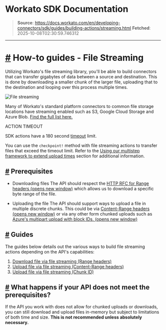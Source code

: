 # Workato SDK Documentation

> **Source**: https://docs.workato.com/en/developing-connectors/sdk/guides/building-actions/streaming.html
> **Fetched**: 2025-10-08T02:30:59.746312

---

# [#](<#how-to-guides-file-streaming>) How-to guides - File Streaming

Utilizing Workato's file streaming library, you'll be able to build connectors that can transfer gigabytes of data between a source and destination. This is done by downloading a smaller chunk of the larger file, uploading that to the destination and looping over this process multiple times.

![File streaming](/assets/img/streaming-illustration.47a8ccdc.jpg)

Many of Workato's standard platform connectors to common file storage locations have streaming enabled such as S3, Google Cloud Storage and Azure Blob. [Find the full list here.](</features/file-streaming.html#file-streaming>)

ACTION TIMEOUT

SDK actions have a 180 second [timeout](</recipes/recipe-job-errors.html#timeouts>) limit.

You can use the `checkpoint!` method with file streaming actions to transfer files that exceed the timeout limit. Refer to the [Using our multistep framework to extend upload times](<#using-our-multistep-framework-to-extend-upload-times>) section for additional information.

## [#](<#prerequisites>) Prerequisites

  * Downloading files The API should respect the [HTTP RFC for Range headers (opens new window)](<https://datatracker.ietf.org/doc/html/rfc7233>) which allows us to download a specific byte range of the file.

  * Uploading the file The API should support ways to upload a file in multiple discrete chunks. This could be via [Content-Range headers (opens new window)](<https://www.ietf.org/rfc/rfc2616.txt>) or via any other form chunked uploads such as [Azure's multipart upload with block IDs. (opens new window)](<https://learn.microsoft.com/en-us/rest/api/storageservices/put-block>)

## [#](<#guides>) Guides

The guides below details out the various ways to build file streaming actions depending on the API's capabilities:

  1. [Download file via file streaming (Range headers)](</developing-connectors/sdk/guides/building-actions/streaming/download-stream.html>)
  2. [Upload file via file streaming (Content-Range headers)](</developing-connectors/sdk/guides/building-actions/streaming/upload-stream-content-range.html>)
  3. [Upload file via file streaming (Chunk ID)](</developing-connectors/sdk/guides/building-actions/streaming/upload-stream-chunk-id.html>)

## [#](<#what-happens-if-your-api-does-not-meet-the-prerequisites>) What happens if your API does not meet the prerequisites?

If the API you work with does not allow for chunked uploads or downloads, you can still download and upload files in-memory but subject to limitations of both time and size. **This is not recommended unless absolutely necessary.**
